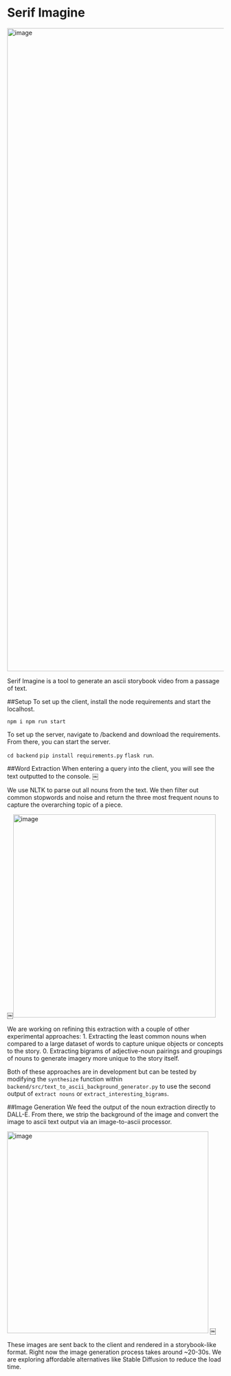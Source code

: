 # Serif Imagine

<img width="1491" alt="image" src="https://github.com/mellyeliu/ascii-client/assets/64865235/91f49add-162b-4b16-a5b9-8183eab10493">

Serif Imagine is a tool to generate an ascii storybook video from a passage of text. 

##Setup
To set up the client, install the node requirements and start the localhost.

`npm i
npm run start`

To set up the server, navigate to /backend and download the requirements. From there, you can start the server.

`cd backend`
`pip install requirements.py`
`flask run`.

##Word Extraction
When entering a query into the client, you will see the text outputted to the console. 
￼

We use NLTK to parse out all nouns from the text. We then filter out common stopwords and noise and return the three most frequent nouns to capture the overarching topic of a piece.

￼<img width="471" alt="image" src="https://github.com/mellyeliu/ascii-client/assets/64865235/c5603cfb-b95a-47b5-98ba-c270bbd5d1c9">

We are working on refining this extraction with a couple of other experimental approaches: 1. Extracting the least common nouns when compared to a large dataset of words to capture unique objects or concepts to the story.
	0.	Extracting bigrams of adjective-noun pairings and groupings of nouns to generate imagery more unique to the story itself. 

Both of these approaches are in development but can be tested by modifying the `synthesize` function within `backend/src/text_to_ascii_background_generator.py` to use the second output of `extract nouns` or `extract_interesting_bigrams`.

##Image Generation
We feed the output of the noun extraction directly to DALL-E. From there, we strip the background of the image and convert the image to ascii text output via an image-to-ascii processor. 

<img width="468" alt="image" src="https://github.com/mellyeliu/ascii-client/assets/64865235/ee432dee-f504-4a2d-8bbd-05305d427822">
￼

These images are sent back to the client and rendered in a storybook-like format. Right now the image generation process takes around ~20-30s. We are exploring affordable alternatives like Stable Diffusion to reduce the load time. 
 
